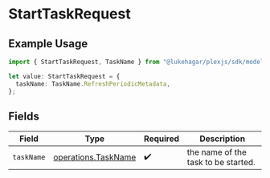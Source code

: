 # StartTaskRequest

## Example Usage

```typescript
import { StartTaskRequest, TaskName } from "@lukehagar/plexjs/sdk/models/operations";

let value: StartTaskRequest = {
  taskName: TaskName.RefreshPeriodicMetadata,
};
```

## Fields

| Field                                                             | Type                                                              | Required                                                          | Description                                                       |
| ----------------------------------------------------------------- | ----------------------------------------------------------------- | ----------------------------------------------------------------- | ----------------------------------------------------------------- |
| `taskName`                                                        | [operations.TaskName](../../../sdk/models/operations/taskname.md) | :heavy_check_mark:                                                | the name of the task to be started.                               |